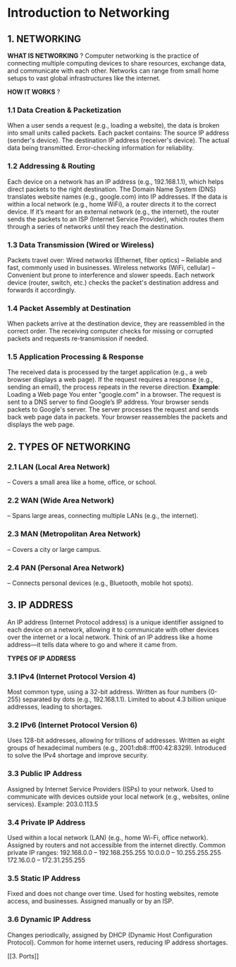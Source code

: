 ```table-of-contents
```

# Introduction to Networking
## 1. NETWORKING
**WHAT IS NETWORKING** ?
Computer networking is the practice of connecting multiple computing devices to share resources, exchange data, and communicate with each other. Networks can range from small home setups to vast global infrastructures like the internet.

**HOW IT WORKS** ?
### 1.1 Data Creation & Packetization
When a user sends a request (e.g., loading a website), the data is broken into small units called packets. Each packet contains:
The source IP address (sender's device).
The destination IP address (receiver's device).
The actual data being transmitted.
Error-checking information for reliability.
### 1.2 Addressing & Routing
Each device on a network has an IP address (e.g., 192.168.1.1), which helps direct packets to the right destination. The Domain Name System (DNS) translates website names (e.g., google.com) into IP addresses.
If the data is within a local network (e.g., home WiFi), a router directs it to the correct device.
If it’s meant for an external network (e.g., the internet), the router sends the packets to an ISP (Internet Service Provider), which routes them through a series of networks until they reach the destination.
### 1.3 Data Transmission (Wired or Wireless)
Packets travel over:
Wired networks (Ethernet, fiber optics) – Reliable and fast, commonly used in businesses.
Wireless networks (WiFi, cellular) – Convenient but prone to interference and slower speeds.
Each network device (router, switch, etc.) checks the packet's destination address and forwards it accordingly.
### 1.4 Packet Assembly at Destination
When packets arrive at the destination device, they are reassembled in the correct order. The receiving computer checks for missing or corrupted packets and requests re-transmission if needed.
### 1.5 Application Processing & Response
The received data is processed by the target application (e.g., a web browser displays a web page). If the request requires a response (e.g., sending an email), the process repeats in the reverse direction.
**Example**: Loading a Web page
You enter "google.com" in a browser.
The request is sent to a DNS server to find Google’s IP address.
Your browser sends packets to Google's server.
The server processes the request and sends back web page data in packets.
Your browser reassembles the packets and displays the web page.
## 2. TYPES OF NETWORKING 
### 2.1 LAN (Local Area Network)
– Covers a small area like a home, office, or school.
### 2.2 WAN (Wide Area Network) 
– Spans large areas, connecting multiple LANs (e.g., the internet).
### 2.3 MAN (Metropolitan Area Network)
– Covers a city or large campus.
### 2.4 PAN (Personal Area Network)
– Connects personal devices (e.g., Bluetooth, mobile hot spots).
## 3. IP ADDRESS
An IP address (Internet Protocol address) is a unique identifier assigned to each device on a network, allowing it to communicate with other devices over the internet or a local network.
Think of an IP address like a home address—it tells data where to go and where it came from.

**TYPES OF IP ADDRESS** 
### 3.1 IPv4 (Internet Protocol Version 4)
Most common type, using a 32-bit address.
Written as four numbers (0-255) separated by dots (e.g., 192.168.1.1).
Limited to about 4.3 billion unique addresses, leading to shortages.
### 3.2 IPv6 (Internet Protocol Version 6)
Uses 128-bit addresses, allowing for trillions of addresses.
Written as eight groups of hexadecimal numbers (e.g., 2001:db8::ff00:42:8329).
Introduced to solve the IPv4 shortage and improve security.
### 3.3 Public IP Address
Assigned by Internet Service Providers (ISPs) to your network.
Used to communicate with devices outside your local network (e.g., websites, online services).
Example: 203.0.113.5
### 3.4 Private IP Address
Used within a local network (LAN) (e.g., home Wi-Fi, office network).
Assigned by routers and not accessible from the internet directly.
Common private IP ranges:
192.168.0.0 – 192.168.255.255
10.0.0.0 – 10.255.255.255
172.16.0.0 – 172.31.255.255
### 3.5 Static IP Address
Fixed and does not change over time.
Used for hosting websites, remote access, and businesses.
Assigned manually or by an ISP.
### 3.6 Dynamic IP Address
Changes periodically, assigned by DHCP (Dynamic Host Configuration Protocol).
Common for home internet users, reducing IP address shortages.

[[3. Ports]]









